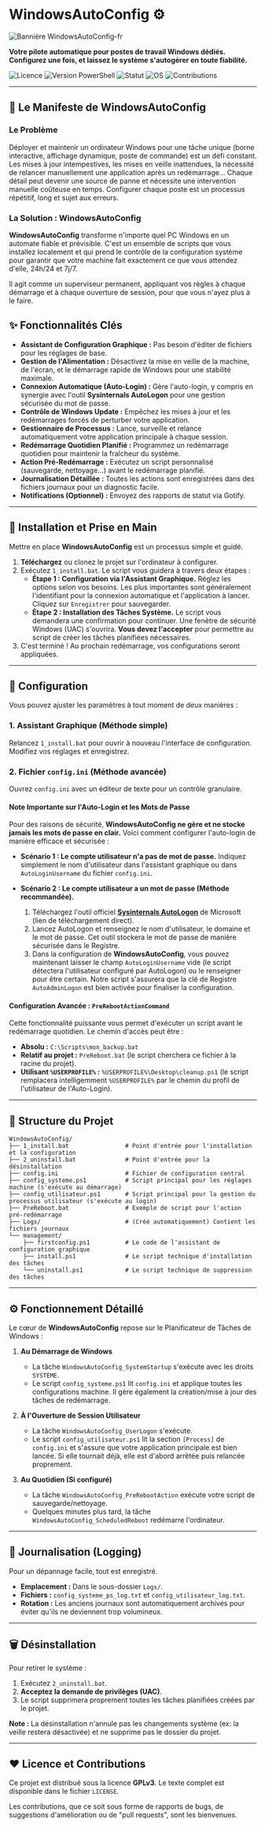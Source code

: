 # WindowsAutoConfig ⚙️

![Bannière WindowsAutoConfig-fr](WindowsAutoConfig-fr)

**Votre pilote automatique pour postes de travail Windows dédiés. Configurez une fois, et laissez le système s'autogérer en toute fiabilité.**

![Licence](https://img.shields.io/badge/Licence-GPLv3-blue.svg)
![Version PowerShell](https://img.shields.io/badge/PowerShell-5.1%2B-blue)
![Statut](https://img.shields.io/badge/Statut-Opérationnel-brightgreen.svg)
![OS](https://img.shields.io/badge/OS-Windows_10_|_11-informational)
![Contributions](https://img.shields.io/badge/Contributions-Bienvenues-brightgreen.svg)

---

## 🎯 Le Manifeste de WindowsAutoConfig

### Le Problème
Déployer et maintenir un ordinateur Windows pour une tâche unique (borne interactive, affichage dynamique, poste de commande) est un défi constant. Les mises à jour intempestives, les mises en veille inattendues, la nécessité de relancer manuellement une application après un redémarrage... Chaque détail peut devenir une source de panne et nécessite une intervention manuelle coûteuse en temps. Configurer chaque poste est un processus répétitif, long et sujet aux erreurs.

### La Solution : WindowsAutoConfig
**WindowsAutoConfig** transforme n'importe quel PC Windows en un automate fiable et prévisible. C'est un ensemble de scripts que vous installez localement et qui prend le contrôle de la configuration système pour garantir que votre machine fait exactement ce que vous attendez d'elle, 24h/24 et 7j/7.

Il agit comme un superviseur permanent, appliquant vos règles à chaque démarrage et à chaque ouverture de session, pour que vous n'ayez plus à le faire.

## ✨ Fonctionnalités Clés
*   **Assistant de Configuration Graphique :** Pas besoin d'éditer de fichiers pour les réglages de base.
*   **Gestion de l'Alimentation :** Désactivez la mise en veille de la machine, de l'écran, et le démarrage rapide de Windows pour une stabilité maximale.
*   **Connexion Automatique (Auto-Login) :** Gère l'auto-login, y compris en synergie avec l'outil **Sysinternals AutoLogon** pour une gestion sécurisée du mot de passe.
*   **Contrôle de Windows Update :** Empêchez les mises à jour et les redémarrages forcés de perturber votre application.
*   **Gestionnaire de Processus :** Lance, surveille et relance automatiquement votre application principale à chaque session.
*   **Redémarrage Quotidien Planifié :** Programmez un redémarrage quotidien pour maintenir la fraîcheur du système.
*   **Action Pré-Redémarrage :** Exécutez un script personnalisé (sauvegarde, nettoyage...) avant le redémarrage planifié.
*   **Journalisation Détaillée :** Toutes les actions sont enregistrées dans des fichiers journaux pour un diagnostic facile.
*   **Notifications (Optionnel) :** Envoyez des rapports de statut via Gotify.

---

## 🚀 Installation et Prise en Main
Mettre en place **WindowsAutoConfig** est un processus simple et guidé.

1.  **Téléchargez** ou clonez le projet sur l'ordinateur à configurer.
2.  Exécutez `1_install.bat`. Le script vous guidera à travers deux étapes :
    *   **Étape 1 : Configuration via l'Assistant Graphique.**
        Réglez les options selon vos besoins. Les plus importantes sont généralement l'identifiant pour la connexion automatique et l'application à lancer. Cliquez sur `Enregistrer` pour sauvegarder.
    *   **Étape 2 : Installation des Tâches Système.**
        Le script vous demandera une confirmation pour continuer. Une fenêtre de sécurité Windows (UAC) s'ouvrira. **Vous devez l'accepter** pour permettre au script de créer les tâches planifiées nécessaires.
3.  C'est terminé ! Au prochain redémarrage, vos configurations seront appliquées.

---

## 🔧 Configuration
Vous pouvez ajuster les paramètres à tout moment de deux manières :

### 1. Assistant Graphique (Méthode simple)
Relancez `1_install.bat` pour ouvrir à nouveau l'interface de configuration. Modifiez vos réglages et enregistrez.

### 2. Fichier `config.ini` (Méthode avancée)
Ouvrez `config.ini` avec un éditeur de texte pour un contrôle granulaire.

#### Note Importante sur l'Auto-Login et les Mots de Passe
Pour des raisons de sécurité, **WindowsAutoConfig ne gère et ne stocke jamais les mots de passe en clair.** Voici comment configurer l'auto-login de manière efficace et sécurisée :

*   **Scénario 1 : Le compte utilisateur n'a pas de mot de passe.**
    Indiquez simplement le nom d'utilisateur dans l'assistant graphique ou dans `AutoLoginUsername` du fichier `config.ini`.

*   **Scénario 2 : Le compte utilisateur a un mot de passe (Méthode recommandée).**
    1.  Téléchargez l'outil officiel **[Sysinternals AutoLogon](https://download.sysinternals.com/files/AutoLogon.zip)** de Microsoft (lien de téléchargement direct).
    2.  Lancez AutoLogon et renseignez le nom d'utilisateur, le domaine et le mot de passe. Cet outil stockera le mot de passe de manière sécurisée dans le Registre.
    3.  Dans la configuration de **WindowsAutoConfig**, vous pouvez maintenant laisser le champ `AutoLoginUsername` vide (le script détectera l'utilisateur configuré par AutoLogon) ou le renseigner pour être certain. Notre script s'assurera que la clé de Registre `AutoAdminLogon` est bien activée pour finaliser la configuration.

#### Configuration Avancée : `PreRebootActionCommand`
Cette fonctionnalité puissante vous permet d'exécuter un script avant le redémarrage quotidien. Le chemin d'accès peut être :
- **Absolu :** `C:\Scripts\mon_backup.bat`
- **Relatif au projet :** `PreReboot.bat` (le script cherchera ce fichier à la racine du projet).
- **Utilisant `%USERPROFILE%` :** `%USERPROFILE%\Desktop\cleanup.ps1` (le script remplacera intelligemment `%USERPROFILE%` par le chemin du profil de l'utilisateur de l'Auto-Login).

---

## 📂 Structure du Projet
```
WindowsAutoConfig/
├── 1_install.bat                # Point d'entrée pour l'installation et la configuration
├── 2_uninstall.bat              # Point d'entrée pour la désinstallation
├── config.ini                   # Fichier de configuration central
├── config_systeme.ps1           # Script principal pour les réglages machine (s'exécute au démarrage)
├── config_utilisateur.ps1       # Script principal pour la gestion du processus utilisateur (s'exécute au login)
├── PreReboot.bat                # Exemple de script pour l'action pré-redémarrage
├── Logs/                        # (Créé automatiquement) Contient les fichiers journaux
└── management/
    ├── firstconfig.ps1          # Le code de l'assistant de configuration graphique
    ├── install.ps1              # Le script technique d'installation des tâches
    └── uninstall.ps1            # Le script technique de suppression des tâches
```

---

## ⚙️ Fonctionnement Détaillé
Le cœur de **WindowsAutoConfig** repose sur le Planificateur de Tâches de Windows :

1.  **Au Démarrage de Windows**
    *   La tâche `WindowsAutoConfig_SystemStartup` s'exécute avec les droits `SYSTÈME`.
    *   Le script `config_systeme.ps1` lit `config.ini` et applique toutes les configurations machine. Il gère également la création/mise à jour des tâches de redémarrage.

2.  **À l'Ouverture de Session Utilisateur**
    *   La tâche `WindowsAutoConfig_UserLogon` s'exécute.
    *   Le script `config_utilisateur.ps1` lit la section `[Process]` de `config.ini` et s'assure que votre application principale est bien lancée. Si elle tournait déjà, elle est d'abord arrêtée puis relancée proprement.

3.  **Au Quotidien (Si configuré)**
    *   La tâche `WindowsAutoConfig_PreRebootAction` exécute votre script de sauvegarde/nettoyage.
    *   Quelques minutes plus tard, la tâche `WindowsAutoConfig_ScheduledReboot` redémarre l'ordinateur.

---

## 📄 Journalisation (Logging)
Pour un dépannage facile, tout est enregistré.
*   **Emplacement :** Dans le sous-dossier `Logs/`.
*   **Fichiers :** `config_systeme_ps_log.txt` et `config_utilisateur_log.txt`.
*   **Rotation :** Les anciens journaux sont automatiquement archivés pour éviter qu'ils ne deviennent trop volumineux.

---

## 🗑️ Désinstallation
Pour retirer le système :
1.  Exécutez `2_uninstall.bat`.
2.  **Acceptez la demande de privilèges (UAC)**.
3.  Le script supprimera proprement toutes les tâches planifiées créées par le projet.

**Note :** La désinstallation n'annule pas les changements système (ex: la veille restera désactivée) et ne supprime pas le dossier du projet.

---

## ❤️ Licence et Contributions
Ce projet est distribué sous la licence **GPLv3**. Le texte complet est disponible dans le fichier `LICENSE`.

Les contributions, que ce soit sous forme de rapports de bugs, de suggestions d'amélioration ou de "pull requests", sont les bienvenues.
